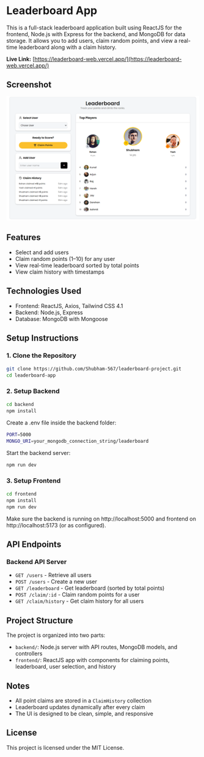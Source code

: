 # Leaderboard App

This is a full-stack leaderboard application built using ReactJS for the frontend, Node.js with Express for the backend, and MongoDB for data storage. It allows you to add users, claim random points, and view a real-time leaderboard along with a claim history.

**Live Link:** [https://leaderboard-web.vercel.app/](https://leaderboard-web.vercel.app/)

## Screenshot

![Leaderboard Screenshot](./screenshot.png)

## Features

- Select and add users
- Claim random points (1–10) for any user
- View real-time leaderboard sorted by total points
- View claim history with timestamps

## Technologies Used

- Frontend: ReactJS, Axios, Tailwind CSS 4.1
- Backend: Node.js, Express
- Database: MongoDB with Mongoose

## Setup Instructions

### 1. Clone the Repository

```bash
git clone https://github.com/Shubham-567/leaderboard-project.git
cd leaderboard-app
```

### 2. Setup Backend

```bash
cd backend
npm install
```

Create a .env file inside the backend folder:

```bash
PORT=5000
MONGO_URI=your_mongodb_connection_string/leaderboard

```

Start the backend server:

```bash
npm run dev
```

### 3. Setup Frontend

```bash
cd frontend
npm install
npm run dev
```

Make sure the backend is running on http://localhost:5000 and frontend on http://localhost:5173 (or as configured).

## API Endpoints

### Backend API Server

- `GET /users` - Retrieve all users
- `POST /users` - Create a new user
- `GET /leaderboard` - Get leaderboard (sorted by total points)
- `POST /claim/:id` - Claim random points for a user
- `GET /claim/history` - Get claim history for all users

## Project Structure

The project is organized into two parts:

- `backend/`: Node.js server with API routes, MongoDB models, and controllers
- `frontend/`: ReactJS app with components for claiming points, leaderboard, user selection, and history

## Notes

- All point claims are stored in a `ClaimHistory` collection
- Leaderboard updates dynamically after every claim
- The UI is designed to be clean, simple, and responsive

## License

This project is licensed under the MIT License.
